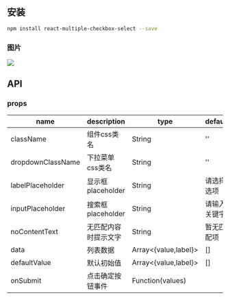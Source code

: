 
## 安装

```sh
npm install react-multiple-checkbox-select --save
```

### 图片
![](http://image.onfuns.com/blog/images/react-select-demo.png)

## API

### props

| name     | description    | type     | default      |
|----------|----------------|----------|--------------|
|className | 组件css类名 | String | '' |
|dropdownClassName | 下拉菜单css类名 | String | '' |
|labelPlaceholder | 显示框placeholder | String | 请选择选项 |
|inputPlaceholder | 搜索框placeholder | String | 请输入关键字 |
|noContentText | 无匹配内容时提示文字 | String | 暂无匹配项 |
|data | 列表数据 | Array<{value,label}> | [] |
|defaultValue | 默认初始值 | Array<{value,label}> | [] |
|onSubmit | 点击确定按钮事件 | Function(values) | |
